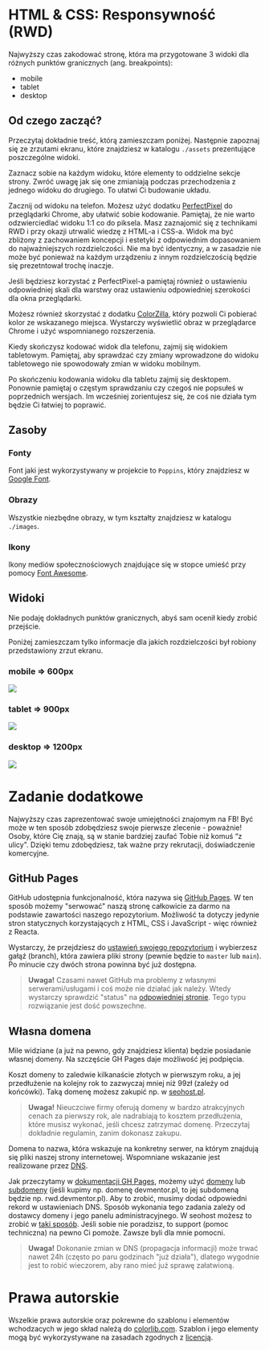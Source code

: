 # HTML & CSS: Responsywność (RWD)

Najwyższy czas zakodować stronę, która ma przygotowane 3 widoki dla różnych punktów granicznych (ang. breakpoints):

- mobile
- tablet
- desktop

## Od czego zacząć?

Przeczytaj dokładnie treść, którą zamieszczam poniżej. Następnie zapoznaj się ze zrzutami ekranu, które znajdziesz w katalogu `./assets` prezentujące poszczególne widoki.

Zaznacz sobie na każdym widoku, które elementy to oddzielne sekcje strony. Zwróć uwagę jak się one zmianiają podczas przechodzenia z jednego widoku do drugiego. To ułatwi Ci budowanie układu.

Zacznij od widoku na telefon. Możesz użyć dodatku [PerfectPixel](https://chrome.google.com/webstore/detail/perfectpixel-by-welldonec/dkaagdgjmgdmbnecmcefdhjekcoceebi?hl=pl) do przeglądarki Chrome, aby ułatwić sobie kodowanie. Pamiętaj, że nie warto odzwierciedlać widoku 1:1 co do piksela. Masz zaznajomić się z technikami RWD i przy okazji utrwalić wiedzę z HTML-a i CSS-a. Widok ma być zbliżony z zachowaniem koncepcji i estetyki z odpowiednim dopasowaniem do najważniejszych rozdzielczości. Nie ma być identyczny, a w zasadzie nie może być ponieważ na każdym urządzeniu z innym rozdzielczością będzie się prezetntował trochę inaczje. 

Jeśli będziesz korzystać z PerfectPixel-a pamiętaj również o ustawieniu odpowiedniej skali dla warstwy oraz ustawieniu odpowiedniej szerokości dla okna przeglądarki.

Możesz również skorzystać z dodatku [ColorZilla](https://chrome.google.com/webstore/detail/colorzilla/bhlhnicpbhignbdhedgjhgdocnmhomnp), który pozwoli Ci pobierać kolor ze wskazanego miejsca. Wystarczy wyświetlić obraz w przeglądarce Chrome i użyć wspomnianego rozszerzenia. 

Kiedy skończysz kodować widok dla telefonu, zajmij się widokiem tabletowym. Pamiętaj, aby sprawdzać czy zmiany wprowadzone do widoku tabletowego nie spowodowały zmian w widoku mobilnym.

Po skończeniu kodowania widoku dla tabletu zajmij się desktopem. Ponownie pamiętaj o częstym sprawdzaniu czy czegoś nie popsułeś w poprzednich wersjach. Im wcześniej zorientujesz się, że coś nie działa tym będzie Ci łatwiej to poprawić.

## Zasoby

### Fonty

Font jaki jest wykorzystywany w projekcie to `Poppins`, który znajdziesz w [Google Font](https://fonts.google.com/specimen/Poppins).

### Obrazy

Wszystkie niezbędne obrazy, w tym kształty znajdziesz w katalogu `./images`. 

### Ikony

Ikony mediów społecznościowych znajdujące się w stopce umieść przy pomocy [Font Awesome](https://fontawesome.com/).


## Widoki

Nie podaję dokładnych punktów granicznych, abyś sam ocenił kiedy zrobić przejście.

Poniżej zamieszczam tylko informacje dla jakich rozdzielczości był robiony przedstawiony zrzut ekranu.

### mobile => 600px

![](./assets/mobile.png)

### tablet => 900px

![](./assets/tablet.png)

### desktop => 1200px

![](./assets/desktop.png)

# Zadanie dodatkowe

Najwyższy czas zaprezentować swoje umiejętności znajomym na FB! Być może w ten sposób zdobędziesz swoje pierwsze zlecenie - poważnie! Osoby, które Cię znają, są w stanie bardziej zaufać Tobie niż komuś “z ulicy". Dzięki temu zdobędziesz, tak ważne przy rekrutacji, doświadczenie komercyjne.

## GitHub Pages

GitHub udostępnia funkcjonalność, która nazywa się [GitHub Pages](https://pages.github.com/). W ten sposób możemy "serwować" naszą stronę całkowicie za darmo na podstawie zawartości naszego repozytorium. Możliwość ta dotyczy jedynie stron statycznych korzystających z HTML, CSS i JavaScript - więc również z Reacta. 

Wystarczy, że przejdziesz do [ustawień swojego repozytorium](https://docs.github.com/en/pages/getting-started-with-github-pages/configuring-a-publishing-source-for-your-github-pages-site#choosing-a-publishing-source) i wybierzesz gałąź (branch), która zawiera pliki strony (pewnie będzie to `master` lub `main`). Po minucie czy dwóch strona powinna być już dostępna.

> **Uwaga!** Czasami nawet GitHub ma problemy z własnymi serwerami/usługami i coś może nie działać jak należy. Wtedy wystarczy sprawdzić "status" na [odpowiedniej stronie](https://www.githubstatus.com/). Tego typu rozwiązanie jest dość powszechne.

## Własna domena

Mile widziane (a już na pewno, gdy znajdziesz klienta) będzie posiadanie własnej domeny. Na szczęście GH Pages daje możliwość jej podpięcia.

Koszt domeny to zaledwie kilkanaście złotych w pierwszym roku, a jej przedłużenie na kolejny rok to zazwyczaj mniej niż 99zł (zależy od końcówki). Taką domenę możesz zakupić np. w [seohost.pl](https://seohost.pl/?ref=22965).

> **Uwaga!** Nieuczciwe firmy oferują domeny w bardzo atrakcyjnych cenach za pierwszy rok, ale nadrabiają to kosztem przedłużenia, które musisz wykonać, jeśli chcesz zatrzymać domenę. Przeczytaj dokładnie regulamin, zanim dokonasz zakupu.

Domena to nazwa, która wskazuje na konkretny serwer, na którym znajdują się pliki naszej strony internetowej. Wspomniane wskazanie jest realizowane przez [DNS](https://pl.wikipedia.org/wiki/Domain_Name_System).

Jak przeczytamy w [dokumentacji GH Pages](https://docs.github.com/en/pages/configuring-a-custom-domain-for-your-github-pages-site/managing-a-custom-domain-for-your-github-pages-site#configuring-a-subdomain), możemy użyć [domeny](https://docs.github.com/en/pages/configuring-a-custom-domain-for-your-github-pages-site/managing-a-custom-domain-for-your-github-pages-site#configuring-an-apex-domain) lub [subdomeny](https://docs.github.com/en/pages/configuring-a-custom-domain-for-your-github-pages-site/managing-a-custom-domain-for-your-github-pages-site#configuring-a-subdomain) (jeśli kupimy np. domenę devmentor.pl, to jej subdomeną będzie np. rwd.devmentor.pl). Aby to zrobić, musimy dodać odpowiedni rekord w ustawieniach DNS. Sposób wykonania tego zadania zależy od dostawcy domeny i jego panelu administracyjnego. W seohost możesz to zrobić w [taki sposób](https://seohost.pl/pomoc/konfiguracja-rekordow-dns-domeny). Jeśli sobie nie poradzisz, to support (pomoc techniczna) na pewno Ci pomoże. Zawsze byli dla mnie pomocni.

> **Uwaga!** Dokonanie zmian w DNS (propagacja informacji) może trwać nawet 24h (często po paru godzinach "już działa"), dlatego wygodnie jest to robić wieczorem, aby rano mieć już sprawę załatwioną.

# Prawa autorskie

Wszelkie prawa autorskie oraz pokrewne do szablonu i elementów wchodzacych w jego skład należą do [colorlib.com](https://colorlib.com).
Szablon i jego elementy mogą być wykorzystywane na zasadach zgodnych z [licencją](https://colorlib.com/wp/licence/).

